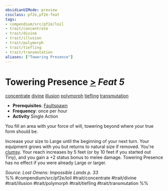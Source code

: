 ```yaml
---
obsidianUIMode: preview
cssclass: pf2e,pf2e-feat
tags:
- compendium/src/pf2e/loil
- trait/concentrate
- trait/divine
- trait/illusion
- trait/polymorph
- trait/tiefling
- trait/transmutation
aliases: ["Towering Presence"]
---
```

# Towering Presence  [>](../../rules/core-rulebook/chapter-9-playing-the-game.md#Actions "Single Action") *Feat 5*  
[concentrate](../../rules/traits/concentrate.md)  [divine](../../rules/traits/divine.md)  [illusion](../../rules/traits/illusion.md)  [polymorph](../../rules/traits/polymorph.md)  [tiefling](../../rules/traits/tiefling-b1.md)  [transmutation](../../rules/traits/transmutation.md)  

- **Prerequisites**: [Faultspawn](faultspawn-loil.md)
- **Frequency**: once per hour
- **Activity** Single Action

You fill an area with your force of will, towering beyond where your true form should be.

Increase your size to Large until the beginning of your next turn. Your equipment grows with you but returns to natural size if removed. You're [clumsy](../../rules/conditions.md#Clumsy). Your reach increases by 5 feet (or by 10 feet if you started out Tiny), and you gain a +2 status bonus to melee damage. Towering Presence has no effect if you were already Large or larger.

*Source: Lost Omens: Impossible Lands p. 33*  
%% #compendium/src/pf2e/loil #trait/concentrate #trait/divine #trait/illusion #trait/polymorph #trait/tiefling #trait/transmutation %%